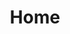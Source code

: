 ---
home: true
title: Home
heroImage: /images/logo.png
actions:
  - text: Guide
    link: /guide.html
    type: secondary

  - text: Randomize
    link: /randomize.html
    type: primary
---